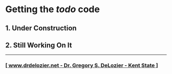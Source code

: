 # Getting the _todo_ code

## 1. Under Construction

## 2. Still Working On It

---

### [[ www.drdelozier.net - Dr. Gregory S. DeLozier - Kent State ]](http://www.drdelozier.net)
